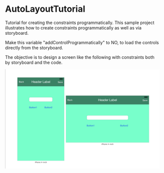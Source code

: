 AutoLayoutTutorial
==================

Tutorial for creating the constraints programmatically. 
 This sample project illustrates how to create constraints programmatically as well as via storyboard.
 
 Make this variable "addControlProgrammatically" to NO, to load the controls directly from the storyboard.
 
 The objective is to design a screen like the following with constraints both by storyboard and the code.

![Screenshot](/ScreenShot.png?raw=true "Screenshot")
